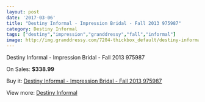 ```yaml
---
layout: post
date: '2017-03-06'
title: "Destiny Informal - Impression Bridal - Fall 2013 975987"
category: Destiny Informal
tags: ["destiny","impression","granddressy","fall","informal"]
image: http://img.granddressy.com/7204-thickbox_default/destiny-informal-impression-bridal-fall-2013-975987.jpg
---
```

Destiny Informal - Impression Bridal - Fall 2013 975987

On Sales: **$338.99**
<a href="https://www.granddressy.com/en/destiny-informal/6460-destiny-informal-impression-bridal-fall-2013-975987.html"><amp-img layout="responsive" width="600" height="600" src="//img.granddressy.com/7204-thickbox_default/destiny-informal-impression-bridal-fall-2013-975987.jpg" alt="Destiny Informal - Impression Bridal - Fall 2013 975987 0" /></a>

Buy it: [Destiny Informal - Impression Bridal - Fall 2013 975987](https://www.granddressy.com/en/destiny-informal/6460-destiny-informal-impression-bridal-fall-2013-975987.html "Destiny Informal - Impression Bridal - Fall 2013 975987")

View more: [Destiny Informal](https://www.granddressy.com/en/242-destiny-informal "Destiny Informal")